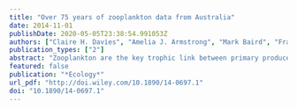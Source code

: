 ```yaml
---
title: "Over 75 years of zooplankton data from Australia"
date: 2014-11-01
publishDate: 2020-05-05T23:38:54.991053Z
authors: ["Claire H. Davies", "Amelia J. Armstrong", "Mark Baird", "Frank Coman", "Steven Edgar", "Daniel Gaughan", "Jack Greenwood", "Felipe Gusmão", "Natasha Henschke", "J. Anthony Koslow", "Sophie C. Leterme", "A. David McKinnon", "Margaret Miller", "Sarah Pausina", "Julian Uribe Palomino", "Ruben-Lee Roennfeldt", "Peter Rothlisberg", "Anita Slotwinski", "Joanna Strzelecki", "Iain M. Suthers", "Kerrie M. Swadling", "Sam Talbot", "Mark Tonks", "David H. Tranter", "Jock W. Young", "Anthony J. Richardson"]
publication_types: ["2"]
abstract: "Zooplankton are the key trophic link between primary producers and ﬁsh in pelagic ecosystems. Historically, there are few zooplankton time series in Australia, with no data sets longer than two years prior to 2008. Here we compile 98 676 abundance records of more than 1000 zooplankton taxa from unpublished research cruises, student projects, published literature, and the recent Integrated Marine Observing System (IMOS). This data set covers the entire coastal and shelf region of Australia and dates back to 1938. Most records are for copepods, but there are also data for other taxa such as decapods, chaetognaths, thaliaceans, appendicularians, and cladocerans. Metadata are provided for each record, including dates, coordinates, and information on mesh size and sampling methods. To facilitate analysis across the multiple data sets, we have updated the species names according to the World Register of Marine Species (WoRMS) and converted units to abundance per cubic meter. These data will be valuable for studies of biodiversity, biogeography, impacts of climate change, and ecosystem health. We encourage researchers holding additional Australian zooplankton data to contact us and contribute their data to the data set so we can periodically publish updates."
featured: false
publication: "*Ecology*"
url_pdf: "http://doi.wiley.com/10.1890/14-0697.1"
doi: "10.1890/14-0697.1"
---
```


